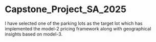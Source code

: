 # Capstone_Project_SA_2025

I have selected one of the parking lots as the target lot which has implemented the model-2 pricing framework along with geographical insights based on model-3.
